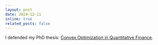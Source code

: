 ```yaml
---
layout: post
date: 2024-12-11 
inline: true
related_posts: false
---
```

I defended my PhD thesis: [Convex Optimization in Quantitative Finance](/assets/pdf/defense_slides.pdf).

